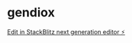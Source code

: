 # gendiox

[Edit in StackBlitz next generation editor ⚡️](https://stackblitz.com/~/github.com/localseo365/gendiox)